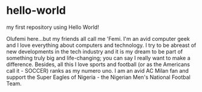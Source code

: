 # hello-world
my first repository using Hello World!

Olufemi here...but my friends all call me 'Femi. I'm an avid computer geek and I love everything about computers and technology. I try to be abreast of new developments in the tech industry and it is my dream to be part of something truly big and life-changing; you can say I really want to make a difference. Besides, all this I love sports and football (or as the Americans call it - SOCCER) ranks as my numero uno. I am an avid AC Milan fan and support the Super Eagles of Nigeria - the Nigerian Men's National Footbal Team.
